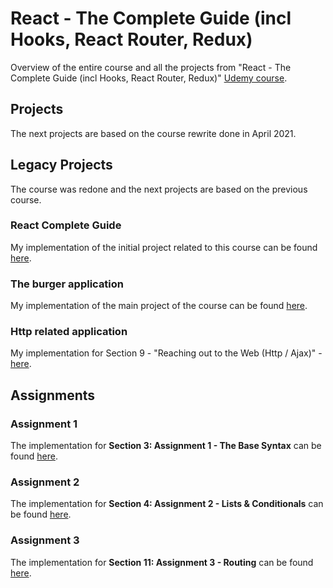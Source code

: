 # React - The Complete Guide (incl Hooks, React Router, Redux)
Overview of the entire course and all the projects from "React - The Complete Guide (incl Hooks, React Router, Redux)" [Udemy course](https://www.udemy.com/course/react-the-complete-guide-incl-redux/).

## Projects
The next projects are based on the course rewrite done in April 2021.

## Legacy Projects
The course was redone and the next projects are based on the previous course.

### React Complete Guide
My implementation of the initial project related to this course can be found [here](https://github.com/mariamihai/react-complete-guide).

### The burger application
My implementation of the main project of the course can be found [here](https://github.com/mariamihai/udemy-react-burger-app).

### Http related application
My implementation for Section 9 - "Reaching out to the Web (Http / Ajax)" - [here](https://github.com/mariamihai/udemy-react-http).

## Assignments
### Assignment 1
The implementation for **Section 3: Assignment 1 - The Base Syntax** can be found [here](https://github.com/mariamihai/udemy-react-assignment1).

### Assignment 2
The implementation for **Section 4: Assignment 2 - Lists & Conditionals** can be found [here](https://github.com/mariamihai/udemy-react-assignment2).

### Assignment 3
The implementation for **Section 11: Assignment 3 - Routing** can be found [here](https://github.com/mariamihai/udemy-react-assignment3).
